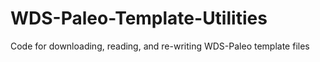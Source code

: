 # WDS-Paleo-Template-Utilities
Code for downloading, reading, and re-writing WDS-Paleo template files
